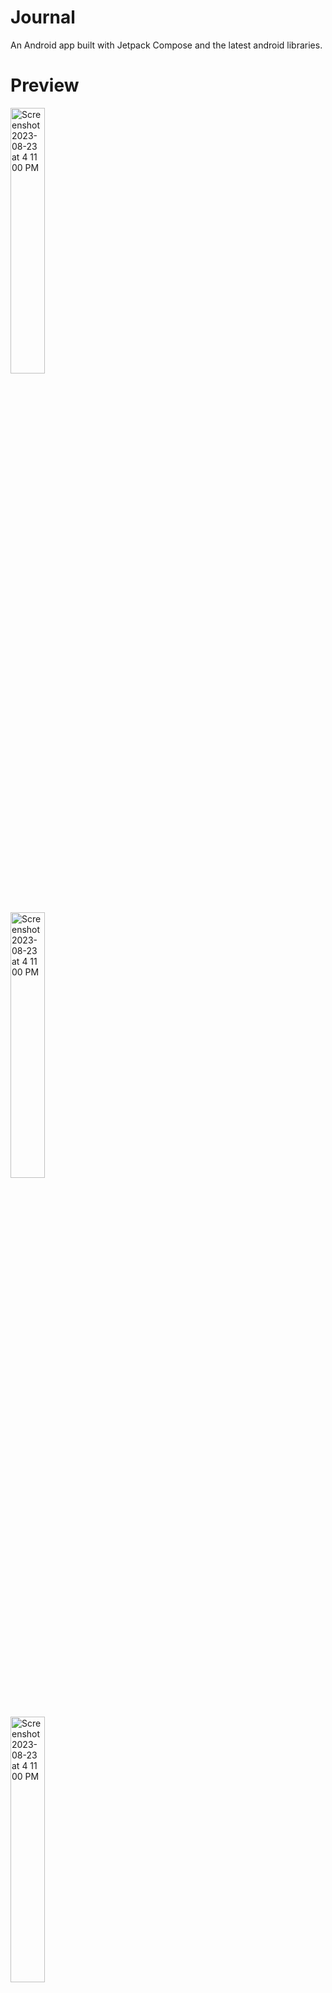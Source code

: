 # Journal
An Android app built with Jetpack Compose and the latest android libraries.

# Preview 
<img width="33%" alt="Screenshot 2023-08-23 at 4 11 00 PM" src="https://github.com/mrabelwahed/NewsApp/blob/master/screenshots/1.png"><br>
<img width="33%"  alt="Screenshot 2023-08-23 at 4 11 00 PM" src="https://github.com/mrabelwahed/NewsApp/blob/master/screenshots/2.png"><br>
<img width="33%"  alt="Screenshot 2023-08-23 at 4 11 00 PM" src="https://github.com/mrabelwahed/NewsApp/blob/master/screenshots/3.png"><br>
<img width="33%"  alt="Screenshot 2023-08-23 at 4 11 00 PM" src="https://github.com/mrabelwahed/NewsApp/blob/master/screenshots/4.png"><br>
<img width="33%"  alt="Screenshot 2023-08-23 at 4 11 00 PM" src="https://github.com/mrabelwahed/NewsApp/blob/master/screenshots/5.png"><br>
<img width="33%"  alt="Screenshot 2023-08-23 at 4 11 00 PM" src="https://github.com/mrabelwahed/NewsApp/blob/master/screenshots/6.png"><br>
<img width="33%"  alt="Screenshot 2023-08-23 at 4 11 00 PM" src="https://github.com/mrabelwahed/NewsApp/blob/master/screenshots/7.png"><br>
<img width="33%"  alt="Screenshot 2023-08-23 at 4 11 00 PM" src="https://github.com/mrabelwahed/NewsApp/blob/master/screenshots/8.png"><br>
<br>

<img width="33%"  alt="Screenshot 2023-08-23 at 4 11 00 PM" src="https://github.com/mrabelwahed/NewsApp/blob/master/screenshots/9.png"><br>
<img width="33%"  alt="Screenshot 2023-08-23 at 4 11 00 PM" src="https://github.com/mrabelwahed/NewsApp/blob/master/screenshots/10.png"><br>
<img width="33%"  alt="Screenshot 2023-08-23 at 4 11 00 PM" src="https://github.com/mrabelwahed/NewsApp/blob/master/screenshots/11.png"><br>
<br><br>

# Used Libs:
- Jetpack Compose
- Paging3
- Room
- DataStore
- Hilt
- Jetpack components
- Coil 
- Support Dark Theme

# Plan
- Add Unit testing using Junit and Mockk
- Add UI testing  using Espresso